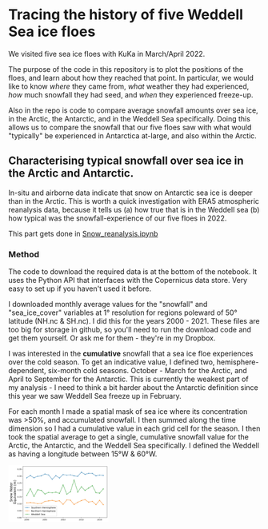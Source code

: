 # Tracing the history of five Weddell Sea ice floes

We visited five sea ice floes with KuKa in March/April 2022.

The purpose of the code in this repository is to plot the positions of the floes, and learn about how they reached that point. In particular, we would like to know *where* they came from, *what* weather they had experienced, *how* much snowfall they had seed, and *when* they experienced freeze-up.

Also in the repo is code to compare average snowfall amounts over sea ice, in the Arctic, the Antarctic, and in the Weddell Sea specifically. Doing this allows us to compare the snowfall that our five floes saw with what would "typically" be experienced in Antarctica at-large, and also within the Arctic.

## Characterising typical snowfall over sea ice in the Arctic and Antarctic.

In-situ and airborne data indicate that snow on Antarctic sea ice is deeper than in the Arctic. This is worth a quick investigation with ERA5 atmospheric reanalysis data, because it tells us (a) how true that is in the Weddell sea (b) how typical was the snowfall-experience of our five floes in 2022.

This part gets done in [Snow_reanalysis.ipynb](https://github.com/robbiemallett/weddell_history/blob/main/notebooks/Snow_reanalysis.ipynb)

### Method

The code to download the required data is at the bottom of the notebook. It uses the Python API that interfaces with the Copernicus data store. Very easy to set up if you haven't used it before.

I downloaded monthly average values for the "snowfall" and "sea_ice_cover" variables at 1° resolution for regions poleward of 50° latitude (NH.nc & SH.nc). I did this for the years 2000 - 2021.  These files are too big for storage in github, so you'll need to run the download code and get them yourself. Or ask me for them - they're in my Dropbox. 

I was interested in the **cumulative** snowfall that a sea ice floe experiences over the cold season. To get an indicative value, I defined two, hemisphere-dependent, six-month cold seasons. October - March for the Arctic, and April to September for the Antarctic. This is currently the weakest part of my analysis - I need to think a bit harder about the Antarctic definition since this year we saw Weddell Sea freeze up in February. 

For each month I made a spatial mask of sea ice where its concentration was >50%, and accumulated snowfall. I then summed along the time dimension so I had a cumulative value in each grid cell for the season. I then took the spatial average to get a single, cumulative snowfall value for the Arctic, the Antarctic, and the Weddell Sea specifically. I defined the Weddell as having a longitude between 15°W & 60°W. 

<img
  src="/figures/snowfall_lineplots.jpg"
  style="max-width: 200px">

